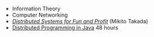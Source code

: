 - Information Theory
- Computer Networking
- *[Distributed Systems for Fun and Profit](http://book.mixu.net/distsys/)* (Mikito Takada)
- [Distributed Programming in Java](https://www.coursera.org/learn/distributed-programming-in-java) 48 hours